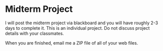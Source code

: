 Midterm Project
===============

I will post the midterm project via blackboard and you will have roughly 2-3 days to complete it. This is an individual project. Do not discuss project details with your classmates.

When you are finished, email me a ZIP file of all of your web files.
